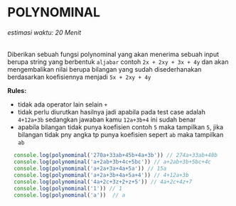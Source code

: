 # POLYNOMINAL #
###### estimasi waktu: 20 Menit

Diberikan sebuah fungsi polynominal yang akan menerima sebuah input berupa string yang berbentuk `aljabar` contoh `2x + 2xy + 3x + 4y` dan akan mengembalikan nilai berupa bilangan yang sudah disederhanakan berdasarkan koefisiennya menjadi `5x + 2xy + 4y`

**Rules:**
  - tidak ada operator lain selain `+`
  - tidak perlu diurutkan hasilnya jadi apabila pada test case adalah `4+12a+3b` sedangkan jawaban kamu `12a+3b+4` ini sudah benar
  - apabila bilangan tidak punya koefisien contoh `5` maka tampilkan `5`, jika bilangan tidak pny angka tp punya koefisien sepert `ab` maka tampilkan `ab`
```javascript
  console.log(polynominal('270a+33ab+45b+4a+3b')) // 274a+33ab+48b
  console.log(polynominal('a+2ab+3b+4c+5bc')) // a+2ab+3b+5bc+4c
  console.log(polynominal('a+2a+3a+4a+5a')) // 15a
  console.log(polynominal('a+2a+3b+4a+5a+4')) // 4+12a+3b
  console.log(polynominal('4a+2c+3z+2+z+5')) // 4a+2c+4z+7
  console.log(polynominal('1')) // 1
  console.log(polynominal('a'))  // a
```
